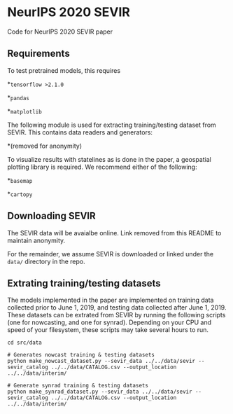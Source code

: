 # NeurIPS 2020 SEVIR
Code for NeurIPS 2020 SEVIR paper


## Requirements

To test pretrained models, this requires

*`tensorflow >2.1.0`

*`pandas`

*`matplotlib`

The following module is used for extracting training/testing dataset from SEVIR.  This contains data readers and generators:

*(removed for anonymity)

To visualize results with statelines as is done in the paper, a geospatial plotting library is required.  We recommend either of the following:

*`basemap`

*`cartopy`


## Downloading SEVIR

The SEVIR data will be avaialbe online.   Link removed from this README to maintain anonymity.

For the remainder, we assume SEVIR is downloaded or linked under the `data/` directory in the repo.

## Extrating training/testing datasets

The models implemented in the paper are implemented on training data collected prior to June 1, 2019, and testing data collected after June 1, 2019.  These datasets can be extrated from SEVIR by running the following scripts (one for nowcasting, and one for synrad).  Depending on your CPU and speed of your filesystem, these scripts may take several hours to run. 


```
cd src/data

# Generates nowcast training & testing datasets
python make_nowcast_dataset.py --sevir_data ../../data/sevir --sevir_catalog ../../data/CATALOG.csv --output_location ../../data/interim/

# Generate synrad training & testing datasets
python make_synrad_dataset.py --sevir_data ../../data/sevir --sevir_catalog ../../data/CATALOG.csv --output_location ../../data/interim/
```











